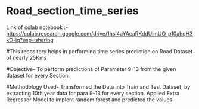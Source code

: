 # Road_section_time_series
Link of colab notebook :- https://colab.research.google.com/drive/1hsl4aYAcaRKddUlmUO_p10ahqH3kO-jq?usp=sharing 


#This repository helps in performing time series prediction on Road Dataset of nearly 25Kms

#Objective-
To perform predictions of Parameter 9-13 from the given dataset for every Section.

#Methodology Used-
Transformed the Data into Train and Test Dataset, by extracting 10th year data for para 9-13 for every section. Applied Extra Regressor Model to implent random forest and predicted the values
